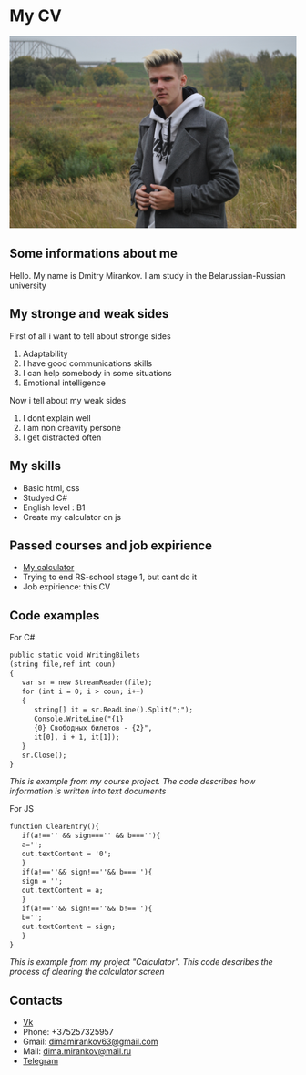 # My CV
![imagen](photo.jpg) 
## Some informations about me
Hello. My name is Dmitry Mirankov. I am study in the Belarussian-Russian university


## My stronge and weak sides
First of all i want to tell about stronge sides
1. Adaptability
1. I have good communications skills
1. I can help somebody in some situations
1. Emotional intelligence
   
Now i tell about my weak sides
1. I dont explain well
1. I am non creavity persone
1. I get distracted often

## My skills

* Basic html, css
* Studyed C#
* English level : B1
* Create my calculator on js

## Passed courses and job expirience
* [My calculator](https://codepen.io/Gerinq_/pen/XWYyxLE)
* Trying to end RS-school stage 1, but cant do it
* Job expirience: this CV

## Code examples
For C#
```
public static void WritingBilets
(string file,ref int coun) 
{
   var sr = new StreamReader(file);
   for (int i = 0; i > coun; i++) 
   { 
      string[] it = sr.ReadLine().Split(";"); 
      Console.WriteLine("{1}
      {0} Свободных билетов - {2}",
      it[0], i + 1, it[1]); 
   } 
   sr.Close(); 
}
```
*This is example from my course project. The code describes how information is written into text documents*

For JS
```
function ClearEntry(){
   if(a!=='' && sign==='' && b===''){ 
   a=''; 
   out.textContent = '0'; 
   } 
   if(a!==''&& sign!==''&& b===''){ 
   sign = ''; 
   out.textContent = a;
   } 
   if(a!==''&& sign!==''&& b!==''){
   b=''; 
   out.textContent = sign; 
   } 
}
```
*This is example from my project "Calculator". This code describes the process of clearing the calculator screen*

## Contacts

* [Vk](https://vk.com/gerineq)
* Phone: +375257325957
* Gmail: dimamirankov63@gmail.com
* Mail: dima.mirankov@mail.ru
* [Telegram](https://t.me/Gerineq) 

